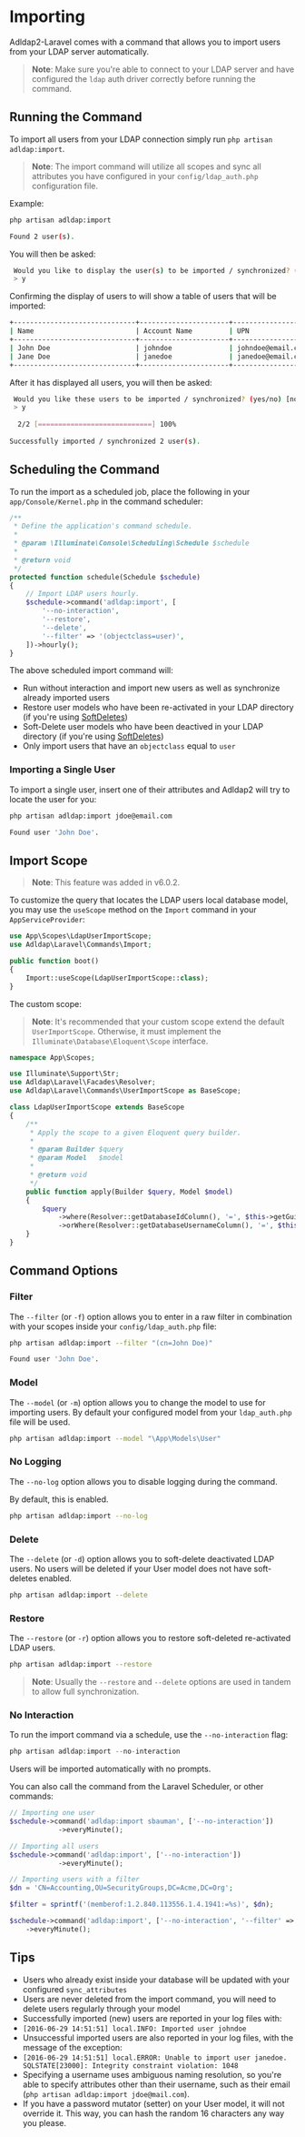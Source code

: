 # Importing

Adldap2-Laravel comes with a command that allows you to import users from your LDAP server automatically.

> **Note**: Make sure you're able to connect to your LDAP server and have configured
> the `ldap` auth driver correctly before running the command.

## Running the Command

To import all users from your LDAP connection simply run `php artisan adldap:import`.

> **Note**: The import command will utilize all scopes and sync all attributes you
> have configured in your `config/ldap_auth.php` configuration file.

Example:

```bash
php artisan adldap:import

Found 2 user(s).
```

You will then be asked:

```bash
 Would you like to display the user(s) to be imported / synchronized? (yes/no) [no]:
 > y
```

Confirming the display of users to will show a table of users that will be imported:

```bash
+------------------------------+----------------------+----------------------------------------------+
| Name                         | Account Name         | UPN                                          |
+------------------------------+----------------------+----------------------------------------------+
| John Doe                     | johndoe              | johndoe@email.com                            |
| Jane Doe                     | janedoe              | janedoe@email.com                            |
+------------------------------+----------------------+----------------------------------------------+
```

After it has displayed all users, you will then be asked:

```bash
 Would you like these users to be imported / synchronized? (yes/no) [no]:
 > y
 
  2/2 [============================] 100%
  
Successfully imported / synchronized 2 user(s).
```

## Scheduling the Command

To run the import as a scheduled job, place the following in your `app/Console/Kernel.php` in the command scheduler:

```php
/**
 * Define the application's command schedule.
 *
 * @param \Illuminate\Console\Scheduling\Schedule $schedule
 *
 * @return void
 */
protected function schedule(Schedule $schedule)
{
    // Import LDAP users hourly.
    $schedule->command('adldap:import', [
        '--no-interaction',
        '--restore',
        '--delete',
        '--filter' => '(objectclass=user)',
    ])->hourly();
}
```

The above scheduled import command will:

- Run without interaction and import new users as well as synchronize already imported users
- Restore user models who have been re-activated in your LDAP directory (if you're using [SoftDeletes](https://laravel.com/docs/5.7/eloquent#soft-deleting))
- Soft-Delete user models who have been deactived in your LDAP directory (if you're using [SoftDeletes](https://laravel.com/docs/5.7/eloquent#soft-deleting))
- Only import users that have an `objectclass` equal to `user`

### Importing a Single User

To import a single user, insert one of their attributes and Adldap2 will try to locate the user for you:

```bash
php artisan adldap:import jdoe@email.com

Found user 'John Doe'.
```

## Import Scope

> **Note**: This feature was added in v6.0.2.

To customize the query that locates the LDAP users local database model, you may
use the `useScope` method on the `Import` command in your `AppServiceProvider`:

```php
use App\Scopes\LdapUserImportScope;
use Adldap\Laravel\Commands\Import;

public function boot()
{
    Import::useScope(LdapUserImportScope::class);
}
```

The custom scope:

> **Note**: It's recommended that your custom scope extend the default `UserImportScope`.
> Otherwise, it must implement the `Illuminate\Database\Eloquent\Scope` interface.

```php
namespace App\Scopes;

use Illuminate\Support\Str;
use Adldap\Laravel\Facades\Resolver;
use Adldap\Laravel\Commands\UserImportScope as BaseScope;

class LdapUserImportScope extends BaseScope
{
    /**
     * Apply the scope to a given Eloquent query builder.
     *
     * @param Builder $query
     * @param Model   $model
     *
     * @return void
     */
    public function apply(Builder $query, Model $model)
    {
        $query
            ->where(Resolver::getDatabaseIdColumn(), '=', $this->getGuid())
            ->orWhere(Resolver::getDatabaseUsernameColumn(), '=', $this->getUsername());
    }
}
```

## Command Options

### Filter

The `--filter` (or `-f`) option allows you to enter in a raw filter in combination with your scopes inside your `config/ldap_auth.php` file:

```bash
php artisan adldap:import --filter "(cn=John Doe)"

Found user 'John Doe'.
```

### Model

The `--model` (or `-m`) option allows you to change the model to use for importing users.
By default your configured model from your `ldap_auth.php` file will be used.

```bash
php artisan adldap:import --model "\App\Models\User"
```

### No Logging

The `--no-log` option allows you to disable logging during the command.

By default, this is enabled.

```bash
php artisan adldap:import --no-log
```

### Delete

The `--delete` (or `-d`) option allows you to soft-delete deactivated LDAP users. No users will
be deleted if your User model does not have soft-deletes enabled.

```bash
php artisan adldap:import --delete
```

### Restore

The `--restore` (or `-r`) option allows you to restore soft-deleted re-activated LDAP users.

```bash
php artisan adldap:import --restore
```

> **Note**: Usually the `--restore` and `--delete` options are used in tandem to allow full synchronization.

### No Interaction

To run the import command via a schedule, use the `--no-interaction` flag:

```php
php artisan adldap:import --no-interaction
```

Users will be imported automatically with no prompts.

You can also call the command from the Laravel Scheduler, or other commands:

```php
// Importing one user
$schedule->command('adldap:import sbauman', ['--no-interaction'])
            ->everyMinute();
```

```php
// Importing all users
$schedule->command('adldap:import', ['--no-interaction'])
            ->everyMinute();
```

```php
// Importing users with a filter
$dn = 'CN=Accounting,OU=SecurityGroups,DC=Acme,DC=Org';

$filter = sprintf('(memberof:1.2.840.113556.1.4.1941:=%s)', $dn);

$schedule->command('adldap:import', ['--no-interaction', '--filter' => $filter])
    ->everyMinute();
```

## Tips

 - Users who already exist inside your database will be updated with your configured `sync_attributes`
 - Users are never deleted from the import command, you will need to delete users regularly through your model
 - Successfully imported (new) users are reported in your log files with:
  - `[2016-06-29 14:51:51] local.INFO: Imported user johndoe`
 - Unsuccessful imported users are also reported in your log files, with the message of the exception:
  - `[2016-06-29 14:51:51] local.ERROR: Unable to import user janedoe. SQLSTATE[23000]: Integrity constraint violation: 1048`
 - Specifying a username uses ambiguous naming resolution, so you're able to specify attributes other than their username, such as their email (`php artisan adldap:import jdoe@mail.com`).
 - If you have a password mutator (setter) on your User model, it will not override it. This way, you can hash the random 16 characters any way you please.

